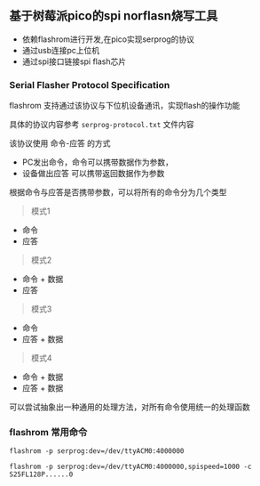 ## 基于树莓派pico的spi norflasn烧写工具

- 依赖flashrom进行开发,在pico实现serprog的协议
- 通过usb连接pc上位机
- 通过spi接口链接spi flash芯片

### Serial Flasher Protocol Specification
flashrom 支持通过该协议与下位机设备通讯，实现flash的操作功能

具体的协议内容参考 `serprog-protocol.txt` 文件内容

该协议使用 命令-应答 的方式
- PC发出命令，命令可以携带数据作为参数，
- 设备做出应答 可以携带返回数据作为参数

根据命令与应答是否携带参数，可以将所有的命令分为几个类型

> 模式1
- 命令
- 应答

> 模式2
- 命令 + 数据
- 应答

> 模式3
- 命令
- 应答 + 数据

> 模式4
- 命令 + 数据
- 应答 + 数据

可以尝试抽象出一种通用的处理方法，对所有命令使用统一的处理函数

### flashrom 常用命令

```shell
flashrom -p serprog:dev=/dev/ttyACM0:4000000

flashrom -p serprog:dev=/dev/ttyACM0:4000000,spispeed=1000 -c S25FL128P......0

```
